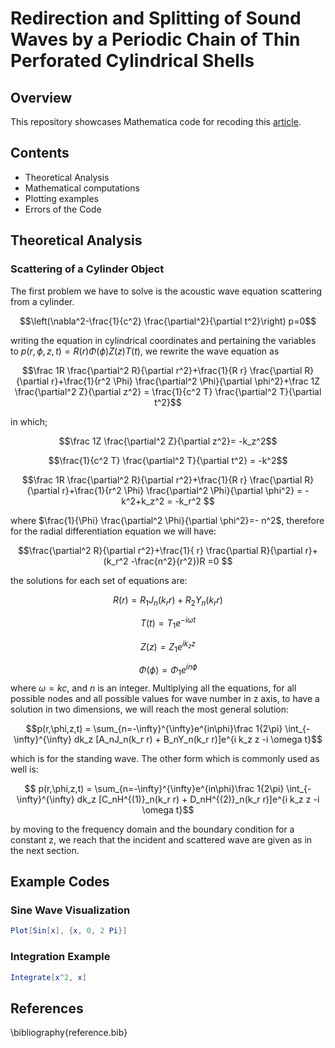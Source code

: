# Redirection and Splitting of Sound Waves by a Periodic Chain of Thin Perforated Cylindrical Shells

## Overview
This repository showcases Mathematica code for recoding this [article](https://journals.aps.org/prapplied/abstract/10.1103/PhysRevApplied.7.064034). 

## Contents
- Theoretical Analysis
- Mathematical computations
- Plotting examples
- Errors of the Code


## Theoretical Analysis

### Scattering of a Cylinder Object
The first problem we have to solve is the acoustic wave equation scattering from a cylinder.

$$\left(\nabla^2-\frac{1}{c^2} \frac{\partial^2}{\partial t^2}\right) p=0$$

writing the equation in cylindrical coordinates and pertaining the variables to $p(r,\phi,z,t) = R(r) \Phi (\phi) Z(z) T(t)$, we rewrite the wave equation as 

$$\frac 1R \frac{\partial^2 R}{\partial r^2}+\frac{1}{R r} \frac{\partial R}{\partial r}+\frac{1}{r^2 \Phi} \frac{\partial^2 \Phi}{\partial \phi^2}+\frac 1Z \frac{\partial^2 Z}{\partial z^2}	= \frac{1}{c^2 T} \frac{\partial^2 T}{\partial t^2}$$

in which; 

$$\frac 1Z \frac{\partial^2 Z}{\partial z^2}= -k_z^2$$

$$\frac{1}{c^2 T} \frac{\partial^2 T}{\partial t^2} = -k^2$$

$$\frac 1R \frac{\partial^2 R}{\partial r^2}+\frac{1}{R r} \frac{\partial R}{\partial r}+\frac{1}{r^2 \Phi} \frac{\partial^2 \Phi}{\partial \phi^2} = -k^2+k_z^2 = -k_r^2 $$

where $\frac{1}{\Phi} \frac{\partial^2 \Phi}{\partial \phi^2}=- n^2$, therefore for the radial differentiation equation we will have:

$$\frac{\partial^2 R}{\partial r^2}+\frac{1}{ r} \frac{\partial R}{\partial r}+(k_r^2 -\frac{n^2}{r^2})R =0 $$

the solutions for each set of equations are:

$$R(r)=R_1 J_n(k_r r) + R_2 Y_n(k_r r) $$

$$T(t) = T_1 e^{-i\omega t}$$

$$Z(z) = Z_1 e^{ik_z z}$$

$$\Phi(\phi) = \Phi_1 e^{in \phi}$$
where $\omega = kc$, and $n$ is an integer. Multiplying all the equations, for all possible nodes and all possible values for wave number in z axis, to have a solution in two dimensions, we will reach the most general solution:

$$p(r,\phi,z,t) = \sum_{n=-\infty}^{\infty}e^{in\phi}\frac 1{2\pi} \int_{-\infty}^{\infty} dk_z [A_nJ_n(k_r r) + B_nY_n(k_r r)]e^{i k_z z -i \omega t}$$

which is for the standing wave. The other form which is commonly used as well is:

$$ p(r,\phi,z,t) = \sum_{n=-\infty}^{\infty}e^{in\phi}\frac 1{2\pi} \int_{-\infty}^{\infty} dk_z [C_nH^{(1)}_n(k_r r) + D_nH^{(2)}_n(k_r r)]e^{i k_z z -i \omega t}$$

by moving to the frequency domain and the boundary condition for a constant z, we reach that the incident and scattered wave are given as in the next section.


## Example Codes

### Sine Wave Visualization
```mathematica
Plot[Sin[x], {x, 0, 2 Pi}]
```

### Integration Example
```mathematica
Integrate[x^2, x]
```


## References
\bibliography{reference.bib}

